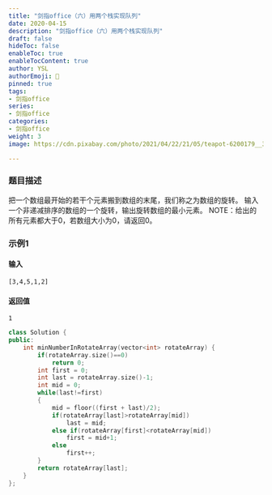 ```yaml
---
title: "剑指office（六）用两个栈实现队列"
date: 2020-04-15
description: "剑指office（六）用两个栈实现队列"
draft: false
hideToc: false
enableToc: true
enableTocContent: true
author: YSL
authorEmoji: 🎅
pinned: true
tags:
- 剑指office
series:
- 剑指office
categories:
- 剑指office
weight: 3
image: https://cdn.pixabay.com/photo/2021/04/22/21/05/teapot-6200179__340.jpg

---
```


### 题目描述

把一个数组最开始的若干个元素搬到数组的末尾，我们称之为数组的旋转。
输入一个非递减排序的数组的一个旋转，输出旋转数组的最小元素。
NOTE：给出的所有元素都大于0，若数组大小为0，请返回0。

### 示例1

#### 输入

```
[3,4,5,1,2]
```

#### 返回值

```
1
```

```c++
class Solution {
public:
    int minNumberInRotateArray(vector<int> rotateArray) {
        if(rotateArray.size()==0)
            return 0;
        int first = 0;
        int last = rotateArray.size()-1;
        int mid = 0;
        while(last!=first)
        {
            mid = floor((first + last)/2);
            if(rotateArray[last]>rotateArray[mid])
                last = mid;
            else if(rotateArray[first]<rotateArray[mid])
                first = mid+1;
            else
                first++;
        }
        return rotateArray[last];
    }
};
```
